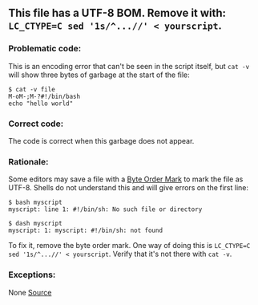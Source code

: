 ##  This file has a UTF-8 BOM. Remove it with: `LC_CTYPE=C sed '1s/^...//' < yourscript`.

### Problematic code:

This is an encoding error that can't be seen in the script itself, but `cat -v` will show three bytes of garbage at the start of the file:

```
$ cat -v file
M-oM-;M-?#!/bin/bash
echo "hello world"
```

### Correct code:

The code is correct when this garbage does not appear.

### Rationale:

Some editors may save a file with a [Byte Order Mark](https://en.wikipedia.org/wiki/Byte_order_mark) to mark the file as UTF-8. Shells do not understand this and will give errors on the first line:

```
$ bash myscript
myscript: line 1: #!/bin/sh: No such file or directory

$ dash myscript
myscript: 1: myscript: #!/bin/sh: not found
```

To fix it, remove the byte order mark. One way of doing this is `LC_CTYPE=C sed '1s/^...//' < yourscript`. Verify that it's not there with `cat -v`. 

### Exceptions:

None
[Source](https://github.com/koalaman/shellcheck/wiki/SC1082)

